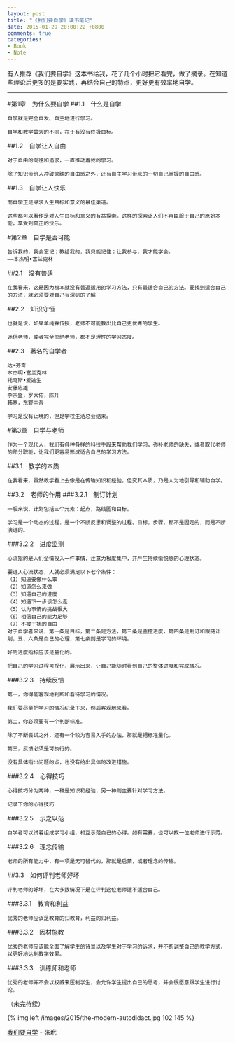 ```yaml
---
layout: post
title: "《我们要自学》读书笔记"
date: 2015-01-29 20:00:22 +0800
comments: true
categories:
- Book
- Note
---
```


有人推荐《我们要自学》这本书给我，花了几个小时把它看完，做了摘录。在知道些理论后更多的是要实践，再结合自己的特点，更好更有效率地自学。


---



#第1章　为什么要自学
##1.1　什么是自学
```
自学就是完全自发、自主地进行学习。
```

```
自学和教学最大的不同，在于有没有终极目标。
```
##1.2　自学让人自由

```
对于自由的向往和追求，一直推动着我的学习。

除了知识带给人冲破蒙昧的自由感之外，还有自主学习带来的一切自己掌握的自由感。
```

##1.3　自学让人快乐

```
而自学正是寻求人生目标和意义的最佳渠道。
```

```
这些都可以看作是对人生目标和意义的有益探索。这样的探索让人们不再臣服于自己的原始本能，享受到真正的快乐。
```

#第2章　自学是否可能
```
告诉我的，我会忘记；教给我的，我只能记住；让我参与，我才能学会。
——本杰明•富兰克林
```
##2.1　没有普适
```
在我看来，这是因为根本就没有普遍适用的学习方法，只有最适合自己的方法。要找到适合自己的方法，就必须要对自己有深刻的了解
```
##2.2　知识守恒
```
也就是说，如果单纯靠传授，老师不可能教出比自己更优秀的学生。
```
```
迷信老师，或者完全拒绝老师，都不是理性的学习态度。
```
##2.3　著名的自学者
```
达•芬奇
本杰明•富兰克林
托马斯•爱迪生
安藤忠雄
李宗盛，罗大佑，陈升
韩寒，东野圭吾
```
```
学习是没有止境的，但是学校生活总会结束。
```
#第3章　自学与老师
```
作为一个现代人，我们有各种各样的科技手段来帮助我们学习，弥补老师的缺失，或者取代老师的部分职能，让我们更容易形成适合自己的学习方法。
```
##3.1　教学的本质
```
在我看来，虽然教学看上去像是在传输知识和经验，但究其本质，乃是人为地引导和辅助自学。
```
##3.2　老师的作用
###3.2.1　制订计划
```
一般来说，计划包括三个元素：起点，路线图和目标。
```
```
学习是一个动态的过程，是一个不断反思和调整的过程。目标，步骤，都不是固定的，而是不断演进的。
```
###3.2.2　进度监测
```
心流指的是人们全情投入一件事情，注意力极度集中，并产生持续愉悦感的心理状态。
```
```
要进入心流状态，人就必须满足以下七个条件：
（1）知道要做什么事
（2）知道怎么来做
（3）知道自己的进度
（4）知道下一步该怎么走
（5）认为事情的挑战很大
（6）相信自己的能力足够
（7）不被干扰的自由
对于自学者来说，第一条是目标，第二条是方法，第三条是监控进度，第四条是制订和跟随计划，五、六条是自己的心理，第七条则是学习的环境。
```
```
好的进度指标应该是量化的。
```
```
把自己的学习过程可视化，展示出来，让自己能随时看到自己的整体进度和完成情况。
```
###3.2.3　持续反馈
```
第一，你得能客观地判断和看待学习的情况。
```
```
我们要尽量把学习的情况纪录下来，然后客观地来看。
```
```
第二，你必须要有一个判断标准。
```
```
除了不断尝试之外，还有一个较为容易入手的办法，那就是把标准量化。
```
```
第三，反馈必须是可执行的。
```
```
没有具体指出问题的点，也没有给出具体的改进措施。
```
###3.2.4　心得技巧
```
心得技巧分为两种，一种是知识和经验，另一种则主要针对学习方法。
```
```
记录下你的心得技巧
```
###3.2.5　示之以范
```
自学者可以试着组成学习小组，相互示范自己的心得。如有需要，也可以找一位老师进行示范。
```
###3.2.6　理念传输
```
老师的所有能力中，有一项是无可替代的，那就是启蒙，或者理念的传输。
```
##3.3　如何评判老师好坏
```
评判老师的好坏，在大多数情况下是在评判这位老师适不适合自己。
```
###3.3.1　教育和利益
```
优秀的老师应该是教育的归教育，利益的归利益。
```
###3.3.2　因材施教
```
优秀的老师应该能全面了解学生的背景以及学生对于学习的诉求，并不断调整自己的教学方式，以更好地达到教学效果。
```
###3.3.3　训练师和老师
```
优秀的老师并不会以权威来压制学生，会允许学生提出自己的思考，并会很愿意跟学生进行讨论。
```

（未完待续）

{% img left /images/2015/the-modern-autodidact.jpg 102 145 %}

[我们要自学](http://book.douban.com/subject/26270774/) - 张玳